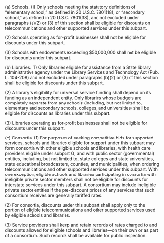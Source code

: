 (a) Schools. (1) Only schools meeting the statutory definitions of “elementary school,” as defined in 20 U.S.C. 7801(18), or “secondary school,” as defined in 20 U.S.C. 7801(38), and not excluded under paragraphs (a)(2) or (3) of this section shall be eligible for discounts on telecommunications and other supported services under this subpart.

(2) Schools operating as for-profit businesses shall not be eligible for discounts under this subpart.

(3) Schools with endowments exceeding $50,000,000 shall not be eligible for discounts under this subpart.

(b) Libraries. (1) Only libraries eligible for assistance from a State library administrative agency under the Library Services and Technology Act (Pub. L. 104-208) and not excluded under paragraphs (b)(2) or (3) of this section shall be eligible for discounts under this subpart.

(2) A library's eligibility for universal service funding shall depend on its funding as an independent entity. Only libraries whose budgets are completely separate from any schools (including, but not limited to, elementary and secondary schools, colleges, and universities) shall be eligible for discounts as libraries under this subpart.

(3) Libraries operating as for-profit businesses shall not be eligible for discounts under this subpart.

(c) Consortia. (1) For purposes of seeking competitive bids for supported services, schools and libraries eligible for support under this subpart may form consortia with other eligible schools and libraries, with health care providers eligible under subpart G, and with public sector (governmental) entities, including, but not limited to, state colleges and state universities, state educational broadcasters, counties, and municipalities, when ordering telecommunications and other supported services under this subpart. With one exception, eligible schools and libraries participating in consortia with ineligible private sector members shall not be eligible for discounts for interstate services under this subpart. A consortium may include ineligible private sector entities if the pre-discount prices of any services that such consortium receives are generally tariffed rates.

(2) For consortia, discounts under this subpart shall apply only to the portion of eligible telecommunications and other supported services used by eligible schools and libraries.

(3) Service providers shall keep and retain records of rates charged to and discounts allowed for eligible schools and libraries—on their own or as part of a consortium. Such records shall be available for public inspection.


